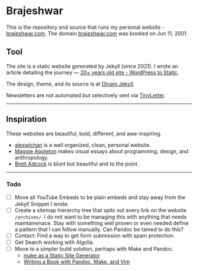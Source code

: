 # Brajeshwar

This is the repository and source that runs my personal website - [brajeshwar.com](https://brajeshwar.com). The domain [brajeshwar.com](https://brajeshwar.com/about/brajeshwar.com/) was booked on Jun 11, 2001.

## Tool

The site is a static website generated by Jekyll (since 2021). I wrote an article detailing the journey — [20+ years old site - WordPress to Static](https://brajeshwar.com/2021/brajeshwar.com-2021/).

The design, theme, and its source is at [Oinam Jekyll](https://oinam.github.io/oinam-jekyll/).

Newsletters are not automated but selectively sent via [TinyLetter](https://tinyletter.com/oinam).

---

## Inspiration

These websites are beautiful, bold, different, and awe-inspiring.

- [alexwlchan](https://alexwlchan.net/) is a well organized, clean, personal website.
- [Maggie Appleton](https://maggieappleton.com) makes visual essays about programming, design, and anthropology.
- [Brett Adcock](https://www.brettadcock.com/bio) is blunt but beautiful and to the point.

---

### Todo

- [ ] Move all YouTube Embeds to be plain embeds and stay away from the Jekyll Snippet I wrote.
- [ ] Create a sitemap hierarchy tree that spits out every link on the website `/archives/`. I do not want to be managing this with anything that needs maintainenace. Stay with something well proven or even needed define a pattern that I can follow manually. Can Pandoc be tamed to do this?
- [ ] Contact: Find a way to get form submission with spam protection.
- [ ] Get Search working with Algolia.
- [ ] Move to a simpler build solution, perhaps with Make and Pandoc.
	+ [make as a Static Site Generator](https://www.karl.berlin/static-site.html)
	+ [Writing a Book with Pandoc, Make, and Vim](https://keleshev.com/my-book-writing-setup/)